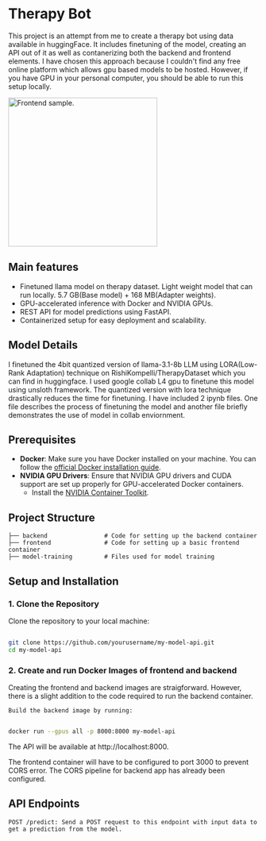 # **Therapy Bot**
This project is an attempt from me to create a therapy bot using data available in huggingFace. It includes finetuning of the model, creating an API out of it as well as contanerizing both the backend and frontend elements. I have chosen this approach because I couldn't find any free online platform which allows gpu based models to be hosted. However, if you have GPU in your personal computer, you should be able to run this setup locally.

<img src="./Images//image.jpg" alt="Frontend sample." width="300" height="300">


## **Main features**

- Finetuned llama model on therapy dataset. Light weight model that can run locally. 5.7 GB(Base model) + 168 MB(Adapter weights).
- GPU-accelerated inference with Docker and NVIDIA GPUs.
- REST API for model predictions using FastAPI.
- Containerized setup for easy deployment and scalability.

## **Model Details**

I finetuned the 4bit quantized version of llama-3.1-8b LLM using LORA(Low-Rank Adaptation) technique on RishiKompelli/TherapyDataset which you can find in huggingface. I used google collab L4 gpu to finetune this model using unsloth framework. The quantized version with lora technique drastically reduces the time for finetuning. I have included 2 ipynb files. One file describes the process of finetuning the model and another file briefly demonstrates the use of model in collab enviornment.

## **Prerequisites**

- **Docker**: Make sure you have Docker installed on your machine. You can follow the [official Docker installation guide](https://docs.docker.com/get-docker/).
- **NVIDIA GPU Drivers**: Ensure that NVIDIA GPU drivers and CUDA support are set up properly for GPU-accelerated Docker containers.
  - Install the [NVIDIA Container Toolkit](https://docs.nvidia.com/datacenter/cloud-native/container-toolkit/install-guide.html).

## **Project Structure**

```plaintext
├── backend                # Code for setting up the backend container
├── frontend               # Code for setting up a basic frontend container
├── model-training         # Files used for model training
```

## Setup and Installation
### 1. Clone the Repository

Clone the repository to your local machine:

```bash

git clone https://github.com/yourusername/my-model-api.git
cd my-model-api
```

### 2. Create and run Docker Images of frontend and backend
Creating the frontend and backend images are straigforward. However, there is a slight addition to the code required to run the backend container.

    Build the backend image by running:

```bash

docker run --gpus all -p 8000:8000 my-model-api
```

The API will be available at http://localhost:8000.

The frontend container will have to be configured to port 3000 to prevent CORS error. The CORS pipeline for backend app has already been configured.

## API Endpoints

    POST /predict: Send a POST request to this endpoint with input data to get a prediction from the model.
